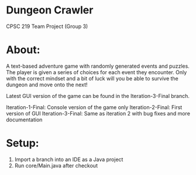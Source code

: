 # Dungeon Crawler
CPSC 219 Team Project (Group 3)

# About:
A text-based adventure game with randomly generated events and puzzles.
The player is given a series of choices for each event they encounter.
Only with the correct mindset and a bit of luck will you be able to survive the dungeon and move onto the next!

Latest GUI version of the game can be found in the Iteration-3-Final branch.

Iteration-1-Final: Console version of the game only
Iteration-2-Final: First version of GUI
Iteration-3-Final: Same as iteration 2 with bug fixes and more documentation

# Setup:
1. Import a branch into an IDE as a Java project
3. Run core/Main.java after checkout
